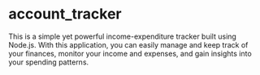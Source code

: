 # account_tracker
This is a simple yet powerful income-expenditure tracker built using Node.js. With this application, you can easily manage and keep track of your finances, monitor your income and expenses, and gain insights into your spending patterns.
